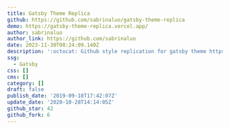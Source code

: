 ```yaml
---
title: Gatsby Theme Replica
github: https://github.com/sabrinaluo/gatsby-theme-replica
demo: https://gatsby-theme-replica.vercel.app/
author: sabrinaluo
author_link: https://github.com/sabrinaluo
date: 2023-11-30T08:24:09.140Z
description: ':octocat: Github style replication for gatsby theme https://hiitea.io/tech/'
ssg:
  - Gatsby
css: []
cms: []
category: []
draft: false
publish_date: '2019-09-18T17:42:07Z'
update_date: '2020-10-28T14:14:05Z'
github_star: 42
github_fork: 6
---
```

